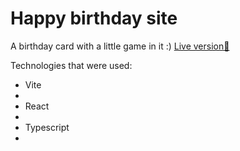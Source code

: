 # Happy birthday site

A birthday card with a little game in it :)
<a href='https://lifeconsciousness.github.io/birthday-greetings/' target='_blank'>Live version🎉<a/>

Technologies that were used:
<ul>
<li>
Vite
<li/>
<li>
React
<li/>
<li>
Typescript
<li/>
<ul/>
